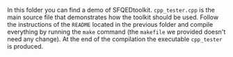 In this folder you can find a demo of SFQEDtoolkit. `cpp_tester.cpp` is the main source file that demonstrates how the toolkit should be used. Follow the instructions of the `README` located in the previous folder and compile everything by running the `make` command (the `makefile` we provided doesn't need any change). At the end of the compilation the executable `cpp_tester` is produced.
